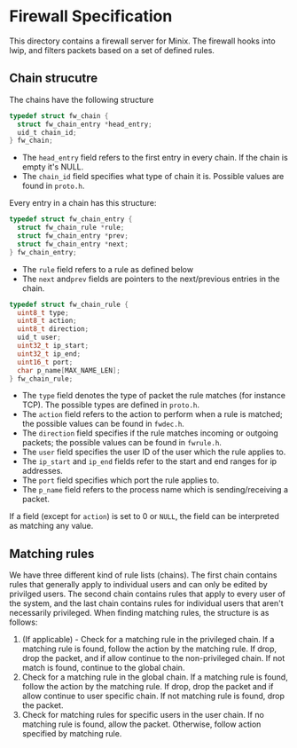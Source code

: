 # Firewall Specification

This directory contains a firewall server for Minix. The firewall hooks into lwip, and filters packets based on a set of defined rules.

## Chain strucutre

The chains have the following structure

```c
typedef struct fw_chain {
  struct fw_chain_entry *head_entry;
  uid_t chain_id;
} fw_chain;
```
- The `head_entry` field refers to the first entry in every chain. If the chain is empty it's NULL.
- The `chain_id` field specifies what type of chain it is. Possible values are found in `proto.h`.

Every entry in a chain has this structure:

```c
typedef struct fw_chain_entry {
  struct fw_chain_rule *rule;
  struct fw_chain_entry *prev;
  struct fw_chain_entry *next;
} fw_chain_entry;
```

- The  `rule` field refers to a rule as defined below
- The `next` and`prev` fields are pointers to the next/previous entries in the chain.

```c
typedef struct fw_chain_rule {
  uint8_t type;
  uint8_t action;
  uint8_t direction;
  uid_t user;
  uint32_t ip_start;
  uint32_t ip_end;
  uint16_t port;
  char p_name[MAX_NAME_LEN];
} fw_chain_rule;

```

- The `type` field denotes the type of packet the rule matches (for instance TCP). The possible types are defined in `proto.h`. 
- The `action` field refers to the action to perform when a rule is matched; the possible values can be found in `fwdec.h`. 
- The `direction` field specifies if the rule matches incoming or outgoing packets; the possible values can be found in `fwrule.h`. 
- The `user` field specifies the user ID of the user which the rule applies to.
- The `ip_start` and `ip_end` fields refer to the start and end ranges for ip addresses.
- The `port` field specifies which port the rule applies to.
- The `p_name` field refers to the process name which is sending/receiving a packet.

If a field (except for `action`) is set to 0 or `NULL`, the field can be interpreted as matching any value.

## Matching rules
We have three different kind of rule lists (chains). The first chain contains rules that generally apply to individual users and can only be edited by privilged users. The second chain contains rules that apply to every user of the system, and the last chain contains rules for individual users that aren't necessarily privileged. When finding matching rules, the structure is as follows:

1. (If applicable) - Check for a matching rule in the privileged chain. If a matching rule is found, follow the action by the matching rule. If drop, drop the packet, and if allow continue to the non-privileged chain. If not match is found, continue to the global chain. 
2. Check for a matching rule in the global chain. If a matching rule is found, follow the action by the matching rule. If drop, drop the packet and if allow continue to user specific chain. If not matching rule is found, drop the packet.
3. Check for matching rules for specific users in the user chain. If no matching rule is found, allow the packet. Otherwise, follow action specified by matching rule. 
